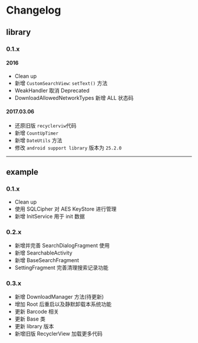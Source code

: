 # Changelog
    
## library

### 0.1.x
#### 2016
* Clean up
* 新增 `CustomSearchView`: `setText()` 方法
* WeakHandler 取消 Deprecated
* DownloadAllowedNetworkTypes 新增 ALL 状态码

#### 2017.03.06
* 还原旧版 `recyclerviw`代码
* 新增 `CountUpTimer`
* 新增 `DateUtils` 方法
* 修改 `android support library` 版本为 `25.2.0`


---

## example

### 0.1.x
* Clean up
* 使用 SQLCipher 对 AES KeyStore 进行管理
* 新增 InitService 用于 init 数据

### 0.2.x
* 新增并完善 SearchDialogFragment 使用
* 新增 SearchableActivity
* 新增 BaseSearchFragment
* SettingFragment 完善清理搜索记录功能

### 0.3.x
* 新增 DownloadManager 方法(待更新)
* 增加 Root 后重启以及静默卸载本系统功能
* 更新 Barcode 相关
* 更新 Base 类
* 更新 library 版本
* 新增旧版 RecyclerView 加载更多代码
